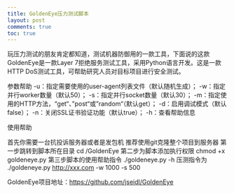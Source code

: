 ```yaml
---
title: GoldenEye压力测试脚本
layout: post
comments: true
toc: true
---
```

玩压力测试的朋友肯定都知道，测试机器防御用的一款工具，下面说的这款 GoldenEye是一款Layer 7拒绝服务测试工具，采用Python语言开发。这是一款HTTP DoS测试工具，可帮助研究人员对目标项目进行安全测试。

参数帮助
-u：指定需要使用的user-agent列表文件（默认随机生成）；
-w：指定并行worker数量（默认50）；
-s：指定并行socket数量（默认30）；
-m：指定使用的HTTP方法，“get“、”post“或”random“（默认get）；
-d：启用调试模式（默认false）；
-n：关闭SSL证书验证功能（默认true）；
-h：查看帮助信息

使用帮助

首先你需要一台抗投诉服务器或者是发包机
推荐使用git克隆整个项目到服务器
第一步跳转到脚本所在目录
cd /GoldenEye
第二步为脚本添加执行权限
chmod +x goldeneye.py
第三步脚本的使用帮助指令
./goldeneye.py -h
压测指令为
./goldeneye.py http://xxx.com -w 1000 -s 500

GoldenEye项目地址：https://github.com/jseidl/GoldenEye